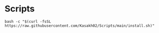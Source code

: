 # Scripts

```
bash -c "$(curl -fsSL https://raw.githubusercontent.com/Kasakh02/Scripts/main/install.sh)"
```
